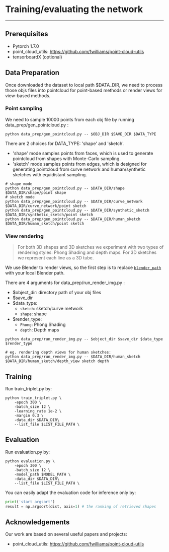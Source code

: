 # Training/evaluating the network
---
## Prerequisites

- Pytorch 1.7.0
- point_cloud_utils: https://github.com/fwilliams/point-cloud-utils
- tensorboardX (optional)


## Data Preparation

Once downloaded the dataset to local path $DATA_DIR, we need to process those objs files into pointcloud for point-based methods or render views for view-based methods.

### Point sampling

We need to sample 10000 points from each obj file by running data_prep/gen_pointcloud.py :
```
python data_prep/gen_pointcloud.py -- $OBJ_DIR $SAVE_DIR $DATA_TYPE
```
There are 2 choices for DATA_TYPE: 'shape' and 'sketch'. 
- 'shape' mode samples points from faces, which is used to generate pointcloud from shapes with Monte-Carlo sampling.
- 'sketch' mode samples points from edges, which is designed for generating pointcloud from curve network and human/synthetic sketches with equidistant sampling.

```shell
# shape mode
python data_prep/gen_pointcloud.py -- $DATA_DIR/shape $DATA_DIR/shape/point shape
# sketch mode
python data_prep/gen_pointcloud.py -- $DATA_DIR/curve_network $DATA_DIR/curve_network/point sketch
python data_prep/gen_pointcloud.py -- $DATA_DIR/synthetic_sketch $DATA_DIR/synthetic_sketch/point sketch
python data_prep/gen_pointcloud.py -- $DATA_DIR/human_sketch $DATA_DIR/human_sketch/point sketch
```
### View rendering

> For both 3D shapes and 3D sketches we experiment with two types of rendering styles: Phong Shading and depth maps. For 3D sketches we represent each line as a 3D tube.

We use Blender to render views, so the first step is to replace [```blender_path```](data_prep/run_render_img.py#L6) with your local Blender path. 

There are 4 arguments for data_prep/run_render_img.py :

- $object_dir: directory path of your obj files
- $save_dir
- $data_type: 
    - `sketch`: sketch/curve metwork
    - `shape`: shape
- $render_type: 
    - `Phong`: Phong Shading
    - `depth`: Depth maps

```shell
python data_prep/run_render_img.py -- $object_dir $save_dir $data_type $render_type

# eg. rendering depth views for human sketches: 
python data_prep/run_render_img.py -- $DATA_DIR/human_sketch  $DATA_DIR/human_sketch/depth_view sketch depth
```

## Training

Run train_triplet.py  by:

```shell
python train_triplet.py \
    -epoch 300 \
    -batch_size 12 \
    -learning_rate 1e-2 \
    -margin 0.3 \
    -data_dir $DATA_DIR\
    --list_file $LIST_FILE_PATH \
```

## Evaluation

Run evaluation.py  by:

```shell
python evaluation.py \
    -epoch 300 \
    -batch_size 12 \
    -model_path $MODEL_PATH \
    -data_dir $DATA_DIR\
    --list_file $LIST_FILE_PATH \
```

You can easily adapt the evaluation code for inference only by:

```python
print('start argsort')
result = np.argsort(dist, axis=1) # the ranking of retrieved shapes
```
## Acknowledgements

Our work are based on several useful papers and projects:

- point_cloud_utils: https://github.com/fwilliams/point-cloud-utils
